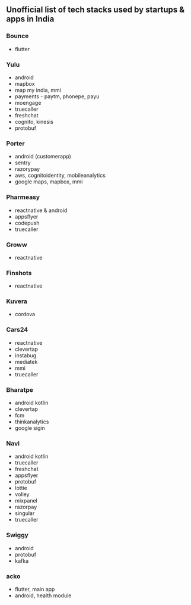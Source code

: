## Unofficial list of tech stacks used by startups & apps in India

### Bounce

- flutter


### Yulu

- android
- mapbox
- map my india, mmi
- payments - paytm, phonepe, payu
- moengage
- truecaller
- freshchat
- cognito, kinesis
- protobuf

### Porter

- android (customerapp)
- sentry
- razorypay
- aws, cognitoidentity, mobileanalytics
- google maps, mapbox, mmi


### Pharmeasy

- reactnative & android
- appsflyer
- codepush
- truecaller


### Groww

- reactnative

### Finshots

- reactnative


### Kuvera

- cordova

### Cars24

- reactnative
- clevertap
- instabug
- mediatek
- mmi
- truecaller

### Bharatpe

- android kotlin
- clevertap
- fcm
- thinkanalytics
- google sigin

### Navi

- android kotlin
- truecaller
- freshchat
- appsflyer
- protobuf
- lottie
- volley
- mixpanel
- razorpay
- singular
- truecaller

### Swiggy

- android
- protobuf
- kafka

### acko

- flutter, main app
- android, health module
